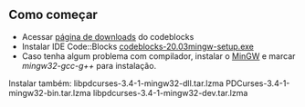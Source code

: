 ## Como começar

- Acessar [página de downloads](http://www.codeblocks.org/downloads/binaries) do codeblocks
- Instalar IDE Code::Blocks [codeblocks-20.03mingw-setup.exe](http://sourceforge.net/projects/codeblocks/files/Binaries/20.03/Windows/codeblocks-20.03mingw-setup.exe)
- Caso tenha algum problema com compilador, instalar o [MinGW](https://osdn.net/frs/redir.php?m=constant&f=mingw%2F68260%2Fmingw-get-setup.exe) e marcar *mingw32-gcc-g++* para instalação.


Instalar também:
libpdcurses-3.4-1-mingw32-dll.tar.lzma
PDCurses-3.4-1-mingw32-bin.tar.lzma
libpdcurses-3.4-1-mingw32-dev.tar.lzma
